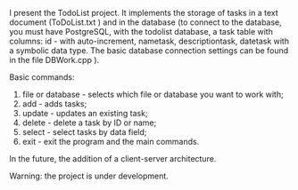 I present the TodoList project. It implements the storage of tasks in a text document (ToDoList.txt ) and in the database (to connect to the database, you must have PostgreSQL, with the todolist database, a task table with columns: id - with auto-increment, nametask, descriptiontask, datetask with a symbolic data type. The basic database connection settings can be found in the file DBWork.cpp ).

Basic commands: 
1) file or database - selects which file or database you want to work with; 
2) add - adds tasks; 
3) update - updates an existing task; 
4) delete - delete a task by ID or name; 
5) select - select tasks by data field; 
6) exit - exit the program and the main commands.

In the future, the addition of a client-server architecture.

Warning: the project is under development.
